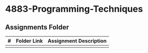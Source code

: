 # 4883-Programming-Techniques
##  Assignments Folder

|   #   | Folder Link | Assignment Description |
| :---: | ----------- | ---------------------- |
|       |             |                        |
